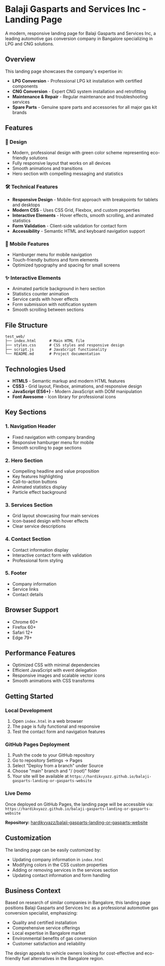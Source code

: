# Balaji Gasparts and Services Inc - Landing Page

A modern, responsive landing page for Balaji Gasparts and Services Inc, a leading automotive gas conversion company in Bangalore specializing in LPG and CNG solutions.

## Overview

This landing page showcases the company's expertise in:
- **LPG Conversion** - Professional LPG kit installation with certified components
- **CNG Conversion** - Expert CNG system installation and retrofitting
- **Maintenance & Repair** - Regular maintenance and troubleshooting services
- **Spare Parts** - Genuine spare parts and accessories for all major gas kit brands

## Features

### 🎨 Design
- Modern, professional design with green color scheme representing eco-friendly solutions
- Fully responsive layout that works on all devices
- Smooth animations and transitions
- Hero section with compelling messaging and statistics

### 🛠️ Technical Features
- **Responsive Design** - Mobile-first approach with breakpoints for tablets and desktops
- **Modern CSS** - Uses CSS Grid, Flexbox, and custom properties
- **Interactive Elements** - Hover effects, smooth scrolling, and animated statistics
- **Form Validation** - Client-side validation for contact form
- **Accessibility** - Semantic HTML and keyboard navigation support

### 📱 Mobile Features
- Hamburger menu for mobile navigation
- Touch-friendly buttons and form elements
- Optimized typography and spacing for small screens

### ✨ Interactive Elements
- Animated particle background in hero section
- Statistics counter animation
- Service cards with hover effects
- Form submission with notification system
- Smooth scrolling between sections

## File Structure

```
test_web/
├── index.html      # Main HTML file
├── styles.css      # CSS styles and responsive design
├── script.js       # JavaScript functionality
└── README.md       # Project documentation
```

## Technologies Used

- **HTML5** - Semantic markup and modern HTML features
- **CSS3** - Grid layout, Flexbox, animations, and responsive design
- **JavaScript (ES6+)** - Modern JavaScript with DOM manipulation
- **Font Awesome** - Icon library for professional icons

## Key Sections

### 1. Navigation Header
- Fixed navigation with company branding
- Responsive hamburger menu for mobile
- Smooth scrolling to page sections

### 2. Hero Section
- Compelling headline and value proposition
- Key features highlighting
- Call-to-action buttons
- Animated statistics display
- Particle effect background

### 3. Services Section
- Grid layout showcasing four main services
- Icon-based design with hover effects
- Clear service descriptions

### 4. Contact Section
- Contact information display
- Interactive contact form with validation
- Professional form styling

### 5. Footer
- Company information
- Service links
- Contact details

## Browser Support

- Chrome 60+
- Firefox 60+
- Safari 12+
- Edge 79+

## Performance Features

- Optimized CSS with minimal dependencies
- Efficient JavaScript with event delegation
- Responsive images and scalable vector icons
- Smooth animations with CSS transforms

## Getting Started

### Local Development
1. Open `index.html` in a web browser
2. The page is fully functional and responsive
3. Test the contact form and navigation features

### GitHub Pages Deployment
1. Push the code to your GitHub repository
2. Go to repository Settings → Pages
3. Select "Deploy from a branch" under Source
4. Choose "main" branch and "/ (root)" folder
5. Your site will be available at `https://hardikvyazz.github.io/balaji-gasparts-landing-or-gasparts-website`

### Live Demo
Once deployed on GitHub Pages, the landing page will be accessible via:
`https://hardikvyazz.github.io/balaji-gasparts-landing-or-gasparts-website`

**Repository:** [hardikvyazz/balaji-gasparts-landing-or-gasparts-website](https://github.com/hardikvyazz/balaji-gasparts-landing-or-gasparts-website)

## Customization

The landing page can be easily customized by:
- Updating company information in `index.html`
- Modifying colors in the CSS custom properties
- Adding or removing services in the services section
- Updating contact information and form handling

## Business Context

Based on research of similar companies in Bangalore, this landing page positions Balaji Gasparts and Services Inc as a professional automotive gas conversion specialist, emphasizing:
- Quality and certified installation
- Comprehensive service offerings
- Local expertise in Bangalore market
- Environmental benefits of gas conversion
- Customer satisfaction and reliability

The design appeals to vehicle owners looking for cost-effective and eco-friendly fuel alternatives in the Bangalore region.
